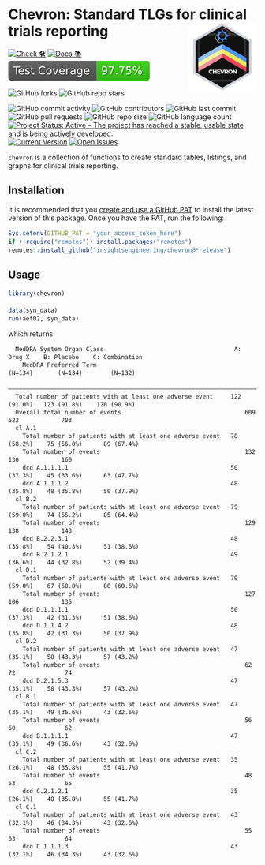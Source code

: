 <!-- markdownlint-disable MD033 -->

# Chevron: Standard TLGs for clinical trials reporting <a href='https://github.com/insightsengineering/chevron'><img src="man/figures/chevron.png" align="right" height="139" style="max-width: 100%;"/></a>

<!-- start badges -->
[![Check 🛠](https://github.com/insightsengineering/chevron/actions/workflows/check.yaml/badge.svg)](https://insightsengineering.github.io/chevron/main/unit-test-report/)
[![Docs 📚](https://github.com/insightsengineering/chevron/actions/workflows/docs.yaml/badge.svg)](https://insightsengineering.github.io/chevron/)
[![Code Coverage 📔](https://raw.githubusercontent.com/insightsengineering/chevron/_xml_coverage_reports/data/main/badge.svg)](https://insightsengineering.github.io/chevron/main/coverage-report/)

![GitHub forks](https://img.shields.io/github/forks/insightsengineering/chevron?style=social)
![GitHub repo stars](https://img.shields.io/github/stars/insightsengineering/chevron?style=social)

![GitHub commit activity](https://img.shields.io/github/commit-activity/m/insightsengineering/chevron)
![GitHub contributors](https://img.shields.io/github/contributors/insightsengineering/chevron)
![GitHub last commit](https://img.shields.io/github/last-commit/insightsengineering/chevron)
![GitHub pull requests](https://img.shields.io/github/issues-pr/insightsengineering/chevron)
![GitHub repo size](https://img.shields.io/github/repo-size/insightsengineering/chevron)
![GitHub language count](https://img.shields.io/github/languages/count/insightsengineering/chevron)
[![Project Status: Active – The project has reached a stable, usable state and is being actively developed.](https://www.repostatus.org/badges/latest/active.svg)](https://www.repostatus.org/#active)
[![Current Version](https://img.shields.io/github/r-package/v/insightsengineering/chevron/main?color=purple\&label=package%20version)](https://github.com/insightsengineering/chevron/tree/main)
[![Open Issues](https://img.shields.io/github/issues-raw/insightsengineering/chevron?color=red\&label=open%20issues)](https://github.com/insightsengineering/chevron/issues?q=is%3Aissue+is%3Aopen+sort%3Aupdated-desc)
<!-- end badges -->

<!-- markdownlint-enable MD033 -->

`chevron` is a collection of functions to create standard tables, listings, and graphs for clinical trials reporting.

## Installation

It is recommended that you [create and use a GitHub PAT](https://docs.github.com/en/github/authenticating-to-github/keeping-your-account-and-data-secure/creating-a-personal-access-token) to install the latest version of this package. Once you have the PAT, run the following:

```r
Sys.setenv(GITHUB_PAT = "your_access_token_here")
if (!require("remotes")) install.packages("remotes")
remotes::install_github("insightsengineering/chevron@*release")
```

## Usage

```r
library(chevron)

data(syn_data)
run(aet02, syn_data)
```

which returns

```text
  MedDRA System Organ Class                                     A: Drug X    B: Placebo    C: Combination
    MedDRA Preferred Term                                        (N=134)       (N=134)        (N=132)    
  ———————————————————————————————————————————————————————————————————————————————————————————————————————
  Total number of patients with at least one adverse event     122 (91.0%)   123 (91.8%)    120 (90.9%)  
  Overall total number of events                                   609           622            703      
  cl A.1                                                                                                 
    Total number of patients with at least one adverse event   78 (58.2%)    75 (56.0%)      89 (67.4%)  
    Total number of events                                         132           130            160      
    dcd A.1.1.1.1                                              50 (37.3%)    45 (33.6%)      63 (47.7%)  
    dcd A.1.1.1.2                                              48 (35.8%)    48 (35.8%)      50 (37.9%)  
  cl B.2                                                                                                 
    Total number of patients with at least one adverse event   79 (59.0%)    74 (55.2%)      85 (64.4%)  
    Total number of events                                         129           138            143      
    dcd B.2.2.3.1                                              48 (35.8%)    54 (40.3%)      51 (38.6%)  
    dcd B.2.1.2.1                                              49 (36.6%)    44 (32.8%)      52 (39.4%)  
  cl D.1                                                                                                 
    Total number of patients with at least one adverse event   79 (59.0%)    67 (50.0%)      80 (60.6%)  
    Total number of events                                         127           106            135      
    dcd D.1.1.1.1                                              50 (37.3%)    42 (31.3%)      51 (38.6%)  
    dcd D.1.1.4.2                                              48 (35.8%)    42 (31.3%)      50 (37.9%)  
  cl D.2                                                                                                 
    Total number of patients with at least one adverse event   47 (35.1%)    58 (43.3%)      57 (43.2%)  
    Total number of events                                         62            72              74      
    dcd D.2.1.5.3                                              47 (35.1%)    58 (43.3%)      57 (43.2%)  
  cl B.1                                                                                                 
    Total number of patients with at least one adverse event   47 (35.1%)    49 (36.6%)      43 (32.6%)  
    Total number of events                                         56            60              62      
    dcd B.1.1.1.1                                              47 (35.1%)    49 (36.6%)      43 (32.6%)  
  cl C.2                                                                                                 
    Total number of patients with at least one adverse event   35 (26.1%)    48 (35.8%)      55 (41.7%)  
    Total number of events                                         48            53              65      
    dcd C.2.1.2.1                                              35 (26.1%)    48 (35.8%)      55 (41.7%)  
  cl C.1                                                                                                 
    Total number of patients with at least one adverse event   43 (32.1%)    46 (34.3%)      43 (32.6%)  
    Total number of events                                         55            63              64      
    dcd C.1.1.1.3                                              43 (32.1%)    46 (34.3%)      43 (32.6%)  
```
